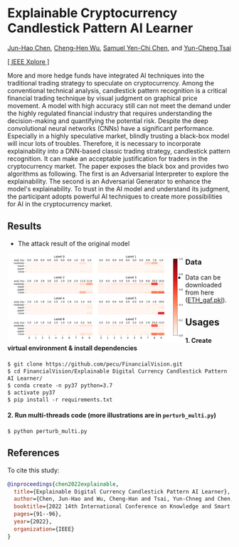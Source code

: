 # Explainable Cryptocurrency Candlestick Pattern AI Learner

[Jun-Hao Chen](o1r2g3a4n5i6z7e8@gmail.com), [Cheng-Hen Wu](chwu0796@gmail.com), [Samuel Yen-Chi Chen](ycchen1989@gmail.com), and [Yun-Cheng Tsai](pecu610@gmail.com)   
    
[[ IEEE Xplore ]](https://ieeexplore.ieee.org/document/9727231?fbclid=IwAR3doeRuCKiY19_yQbSFqeiKBnurg4n1eK9tPEETEpiCXp2kolE1hYB-I7M)

More and more hedge funds have integrated AI techniques into the traditional trading strategy to speculate on cryptocurrency. Among the conventional technical analysis, candlestick pattern recognition is a critical financial trading technique by visual judgment on graphical price movement. A model with high accuracy still can not meet the demand under the highly regulated financial industry that requires understanding the decision-making and quantifying the potential risk. 
Despite the deep convolutional neural networks (CNNs) have a significant performance. Especially in a highly speculative market, blindly trusting a black-box model will incur lots of troubles. Therefore, it is necessary to incorporate explainability into a DNN-based classic trading strategy, candlestick pattern recognition. It can make an acceptable justification for traders in the cryptocurrency market. The paper exposes the black box and provides two algorithms as following. The first is an Adversarial Interpreter to explore the explainability. The second is an Adversarial Generator to enhance the model's explainability. To trust in the AI model and understand its judgment, the participant adopts powerful AI techniques to create more possibilities for AI in the cryptocurrency market.



## Results
* The attack result of the original model
<img src='https://github.com/pecu/FinancialVision/blob/master/Explainable%20Digital%20Currency%20Candlestick%20Pattern%20AI%20Learner/image/result/Attacking%20Result%20of%20the%20Original%20Model.png' width = "400" height = "200" align='left'/>



### Data
  - Data can be downloaded from here ([ETH_gaf.pkl](https://drive.google.com/file/d/1ZtShhD_TkEaBQNFH-D4HQ2QH8Pllhsy9/view?usp=sharing)).

## Usages
#### 1. Create virtual environment & install dependencies
    $ git clone https://github.com/pecu/FinancialVision.git
    $ cd FinancialVision/Explainable Digital Currency Candlestick Pattern AI Learner/
    $ conda create -n py37 python=3.7
    $ activate py37
    $ pip install -r requirements.txt 
#### 2. Run multi-threads code (more illustrations are in `perturb_multi.py`)
    $ python perturb_multi.py


## References

To cite this study:
```BibTeX
@inproceedings{chen2022explainable,
  title={Explainable Digital Currency Candlestick Pattern AI Learner},
  author={Chen, Jun-Hao and Wu, Cheng-Han and Tsai, Yun-Chneg and Chen, Samuel Yen-Chi},
  booktitle={2022 14th International Conference on Knowledge and Smart Technology (KST)},
  pages={91--96},
  year={2022},
  organization={IEEE}
}
```
